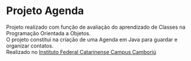 # Projeto Agenda

Projeto realizado com função de avaliação do aprendizado de Classes na Programação Orientada a Objetos. <br>
O projeto constitui na criação de uma Agenda em Java para guardar e organizar contatos. <br>
Realizado no [Instituto Federal Catarinense Campus Camboriú](http://www.camboriu.ifc.edu.br/)

